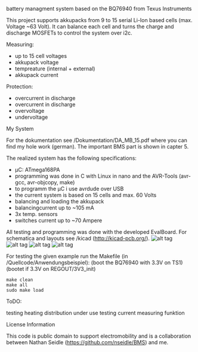 battery managment system based on the BQ76940 from Texus Instruments

This project supports akkupacks from 9 to 15 serial Li-Ion based cells (max. Voltage ~63 Volt). It can balance each cell and turns the charge and discharge MOSFETs to control the system over i2c.

Measuring:

- up to 15 cell voltages
- akkupack voltage
- tempreature (internal + external)
- akkupack current

Protection:

- overcurrent in discharge
- overcurrent in discharge
- overvoltage
- undervoltage

My System

For the dokumentation see /Dokumentation/DA_MB_15.pdf where you can find my hole work (german). The important BMS part is shown in capter 5.

The realized system has the following specifications:

- µC: ATmega168PA
- programming was done in C with Linux in nano and the AVR-Tools (avr-gcc, avr-objcopy, make)
- to programm the µC i use avrdude over USB
- the current system is based on 15 cells and max. 60 Volts
- balancing and loading the akkupack
- balancingcurrent up to ~105 mA
- 3x temp. sensors
- switches current up to ~70 Ampere

All testing and programming was done with the developed EvalBoard. For schematica and layouts see /kicad (http://kicad-pcb.org/).
![alt tag](https://github.com/stahlstngel/BMS-bq76940/blob/master/Bilder/Eval_Block.png)
![alt tag](https://github.com/stahlstngel/BMS-bq76940/blob/master/Bilder/EvalBoard.png)
![alt tag](https://github.com/stahlstngel/BMS-bq76940/blob/master/Bilder/20150623_114454.jpg)
![alt tag](https://github.com/stahlstngel/BMS-bq76940/blob/master/Bilder/20150624_121117_cut_rot.jpg)

For testing the given example run the Makefile (in /Quellcode/Anwendungsbeispiel):
(boot the BQ76940 with 3.3V on TS1) (bootet if 3.3V on REGOUT/3V3_init)

    make clean
    make all
    sudo make load

ToDO:

testing heating distribution under use
testing current measuring funktion

License Information

This code is public domain to support electromobility and is a collaboration between Nathan Seidle (https://github.com/nseidle/BMS) and me.
